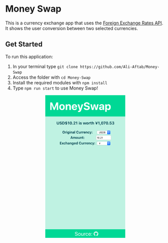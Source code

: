 # Money Swap

This is a currency exchange app that uses the [Foreign Exchange Rates API](https://exchangeratesapi.io/). It shows the user conversion between two selected currencies.

## Get Started

To run this application:

1. In your terminal type `git clone https://github.com/Ali-Aftab/Money-Swap`
2. Access the folder with `cd Money-Swap`
3. Install the required modules with `npm install`
4. Type `npm run start` to use Money Swap!

<p align="center">
            <img src="/public/readMe.png" width="50%" height="50%" >
</p>
